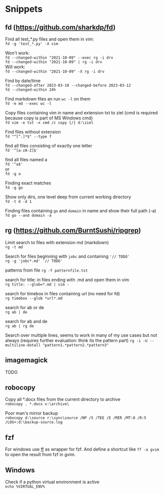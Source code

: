 # Snippets


## fd (https://github.com/sharkdp/fd)
Find all test_*.py files and open them in vim:  
`fd -g 'test_*.py' -X vim`

Won't work:  
`fd --changed-within "2021-10-09" --exec rg -i drv`  
`fd --changed-within "2021-10-09" | rg -i drv`   
Will work:  
`fd --changed-within "2021-10-09" -X rg -i drv` 

Find by date/time  
`fd --changed-after 2023-03-10 --changed-before 2023-03-12`  
`fd --changed-within 24h`  

Find markdown files an run `wc -l` on them  
`fd -e md --exec wc -l`  

Copy files containing vim in name and extension txt to ziel (cmd is required because copy is part of MS Windows cmd)  
`fd vim -e txt -x cmd /c copy {/} d:\ziel`

Find files without extension  
`fd "^[^.]*$" --type f`  

find all files consisting of exactly one letter  
`fd '^[a-zA-Z]$'`  

find all files named a  
`fd '^a$'`  
or  
`fd -g a`

Finding exact matches  
`fd -g go` 

Show only dirs, one level deep from current working directory  
`fd -t d -d 1`

Finding files containing `go` and `domain` in name and show their full path (-a)  
`fd go --and domain -a`

## rg (https://github.com/BurntSushi/ripgrep)

Limit search to files with extension md (markdown)  
`rg -t md`

Search for files beginning with `jobc` and containing `'// TODO'`  
`rg -g 'jobc*.md' '// TODO'`  

patterns from file
`rg -f patternfile.txt` 

search for title: in files ending with .md and open them in vim  
`rg title: --glob=*.md | vim -`

search for timebox in files containing url (no need for fd)  
`rg timebox --glob *url*.md`

search for ab or de  
`rg ab | de`

search for ab and de  
`rg ab | rg de`

Search over multiple lines, seems to work in many of my use cases but not always (requires further evaluation: think its the pattern part)
`rg -i -U --multiline-dotall "pattern1.*pattern2.*pattern3"`






## imagemagick
TODO

## robocopy
Copy all *.docx files from the current directory to archive  
`robocopy . *.docx x:\archive\` 

Poor man's mirror backup  
`robocopy d:\source r:\sync\source /NP /S /TEE /E /MIR /MT:8 /R:5 /LOG+:d:\backup-source.log` 



## fzf
For windows use [ff](https://github.com/genotrance/ff) as wrapper for fzf.
And define a shortcut like `ff -a gvim` to open the result from fzf in gvim.

## Windows
Check if a python virtual environment is active  
`echo %VIRTUAL_ENV%`







